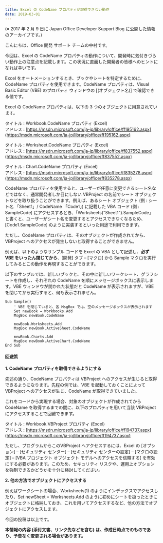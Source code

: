 ```yaml
---
title: Excel の CodeName プロパティが取得できない動作
date: 2019-03-01
---
```


(※ 2017 年 2 月 9 日に Japan Office Developer Support Blog に公開した情報のアーカイブです。)

こんにちは、Office 開発 サポート チームの中村です。

今回は、Excel の CodeName プロパティの動作について、開発時に気付きづらい動作上の注意点を記載します。この状況に直面した開発者の皆様へのヒントになれば幸いです。

Excel をオートメーションするとき、ブックやシートを特定するために、CodeName プロパティを使用できます。CodeName プロパティは、Visual Basic Editor (VBE) のプロパティ ウィンドウの \[(オブジェクト名)\] で確認できる値です。

Excel の CodeName プロパティは、以下の 3 つのオブジェクトに用意されています。

タイトル : Workbook.CodeName プロパティ (Excel)  
アドレス : [https://msdn.microsoft.com/ja-jp/library/office/ff195162.aspx](https://msdn.microsoft.com/ja-jp/library/office/ff195162.aspx)

タイトル : Worksheet.CodeName プロパティ (Excel)  
アドレス : [https://msdn.microsoft.com/ja-jp/library/office/ff837552.aspx](https://msdn.microsoft.com/ja-jp/library/office/ff837552.aspx)

タイトル : Chart.CodeName プロパティ (Excel)  
アドレス : [https://msdn.microsoft.com/ja-jp/library/office/ff835278.aspx](https://msdn.microsoft.com/ja-jp/library/office/ff835278.aspx)

CodeName プロパティを使用すると、ユーザーが任意に変更できるシート名などではなく、通常開発者しか目にしない VBProject の名前でシート オブジェクトなどを取り扱うことができます。例えば、あるシート オブジェクト (例 : シート名 「Sheet1」/ CodeName 「Code1」) に記載した VBA コード (例 : SampleCode) にアクセスするとき、「Worksheets("Sheet1").SampleCode」 と書くと、ユーザーがシート名を変更するとアクセスできなくなるため、\[Code1.SampleCode\] のように実装するといった用途で利用できます。

ただし、CodeName プロパティは、そのオブジェクトが作成されてから、VBProject へのアクセスが発生しないと取得することができません。

例えば、以下のようなサンプル コードを Excel の VBA として記述し、**必ず VBE をいったん閉じてから**、\[開発\] タブ – \[マクロ\] から Sample マクロを実行してみるとこの動作を再現することができます。

以下のサンプルでは、新しいブックと、その中に新しいワークシート、グラフシートを作成し、それぞれの CodeName を順にメッセージボックスに表示します。VBE ウィンドウが開かれた状態だと CodeName が表示されますが、VBE を閉じてから実行すると、何も表示されません。

```
Sub Sample()
    ' VBE を閉じていると、各 MsgBox では、空のメッセージボックスが表示されます
    Set newBook = Workbooks.Add
    MsgBox newBook.CodeName
    
    newBook.Worksheets.Add
    MsgBox newBook.ActiveSheet.CodeName
    
    newBook.Charts.Add
    MsgBox newBook.ActiveChart.CodeName
End Sub
```


#### **回避策**

**1\. CodeName** **プロパティを取得できるようにする**

先述の通り、CodeName プロパティは VBProject へのアクセスが生じると取得できるようになります。先程の例では、VBE を起動しておくことによって VBProject へのアクセスが生じ、CodeName が取得できていました。

これをコードから実現する場合、対象のオブジェクトが作成されてから CodeName を取得するまでの間に、以下のプロパティを用いて当該 VBProject にアクセスすることで回避できます。

タイトル : Workbook.VBProject プロパティ (Excel)  
アドレス : [https://msdn.microsoft.com/ja-jp/library/office/ff194737.aspx](https://msdn.microsoft.com/ja-jp/library/office/ff194737.aspx)

ただし、プログラムからこのVBProject へアクセスするには、Excel の \[オプション\] – \[セキュリティ センター\] – \[セキュリティ センターの設定\] – \[マクロの設定\] – \[VBA プロジェクト オブジェクト モデルへのアクセスを信頼する\] を有効にする必要があります。このため、セキュリティ リスクや、運用上オプションを強制できるかどうかを十分に検討してください。

**2\. 他の方法でオブジェクトにアクセスする**

例えばワークシートの場合、Worksheets(1) のようにインデックスでアクセスしたり、Set newSheet = Worksheets.Add のように初めにシートを扱ったときにオブジェクトに格納しておき、これを用いてアクセスするなど、他の方法でオブジェクトにアクセスします。

今回の投稿は以上です。

**本情報の内容 (添付文書、リンク先などを含む) は、作成日時点でのものであり、予告なく変更される場合があります。**